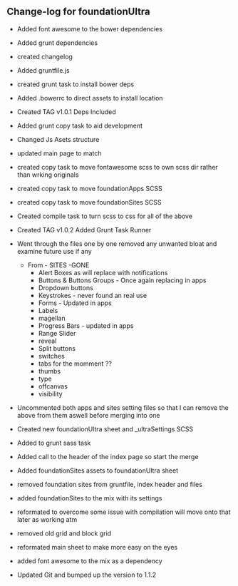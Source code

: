 ## Change-log for foundationUltra

- Added font awesome to the bower dependencies
- Added grunt dependencies 
- created changelog
- Added gruntfile.js
- created grunt task to install bower deps
- Added .bowerrc to direct assets to install location

- Created TAG v1.0.1   Deps Included 

- Added grunt copy task to aid development
- Changed Js Asets structure
- updated main page to match
- created copy task to move fontawesome scss to own scss dir rather than wrking originals
- created copy task to move foundationApps SCSS
- created copy task to move foundationSites SCSS
- Created compile task to turn scss to css for all of the above

- Created TAG v1.0.2 Added Grunt Task Runner

- Went through the files one by one removed any unwanted bloat and examine future use if any 
    - From - SITES -GONE
        - Alert Boxes as will replace with notifications
        - Buttons & Buttons Groups - Once again replacing in apps
        - Dropdown buttons
        - Keystrokes - never found an real use
        - Forms - Updated in apps
        - Labels
        - magellan
        - Progress Bars - updated in apps
        - Range Slider
        - reveal
        - Split buttons
        - switches 
        - tabs for the momment ??
        - thumbs
        - type
        - offcanvas
        - visibility
- Uncommented both apps and sites setting files so that I can remove the above from them aswell before merging into one
- Created new foundationUltra sheet and _ultraSettings SCSS
- Added to grunt sass task
- Added call to the header of the index page so start the merge
- Added foundationSites assets to foundationUltra sheet
- removed foundation sites from gruntfile, index header and files
- added foundationSites to the mix with its settings
- reformated to overcome some issue with compilation will move onto that later as working atm 
- removed old grid and block grid
- reformated main sheet to make more easy on the eyes
- added font awesome to the mix as a dependency

- Updated Git and bumped up the version to 1.1.2
